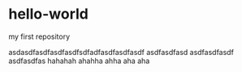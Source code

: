 # hello-world
my first repository

asdasdfasdfasdfasdfsdfadfasdfasdfasdf
asdfasdfasd
asdfasdfasdf
asdfasdfas
hahahah
ahahha
ahha
aha
aha
